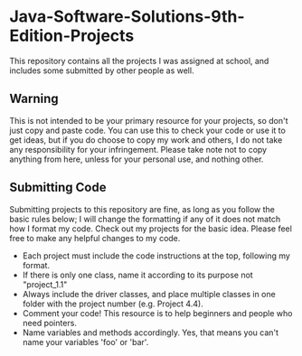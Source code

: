 # Java-Software-Solutions-9th-Edition-Projects
This repository contains all the projects I was assigned at school, and includes some submitted by other people as well.
## Warning
This is not intended to be your primary resource for your projects, so don't just copy and paste code.  You can use this to check your code or use it to get ideas, but if you do choose to copy my work and others, I do not take any responsibility for your infringement.  Please take note not to copy anything from here, unless for your personal use, and nothing other.
## Submitting Code
Submitting projects to this repository are fine, as long as you follow the basic rules below; I will change the formatting if any of it does not match how I format my code.  Check out my projects for the basic idea.  Please feel free to make any helpful changes to my code.
* Each project must include the code instructions at the top, following my format.  
* If there is only one class, name it according to its purpose not "project_1.1"
* Always include the driver classes, and place multiple classes in one folder with the project number (e.g. Project 4.4).
* Comment your code!  This resource is to help beginners and people who need pointers.
* Name variables and methods accordingly.  Yes, that means you can't name your variables 'foo' or 'bar'.
